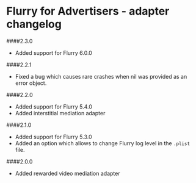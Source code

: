 # Flurry for Advertisers - adapter changelog

####2.3.0 

- Added support for Flurry 6.0.0

####2.2.1

- Fixed a bug which causes rare crashes when nil was provided as an error object.

####2.2.0 

- Added support for Flurry 5.4.0
- Added interstitial mediation adapter

####2.1.0 

- Added support for Flurry 5.3.0
- Added an option which allows to change Flurry log level in the `.plist` file.
 
####2.0.0

- Added rewarded video mediation adapter